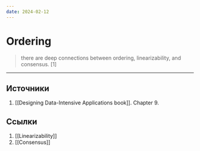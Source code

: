 ```yaml
---
date: 2024-02-12
---
```

# Ordering

> there are deep connections between ordering, linearizability, and consensus. [1]

---

## Источники

1. [[Designing Data-Intensive Applications book]]. Chapter 9.

## Ссылки

1. [[Linearizability]]
1. [[Consensus]]
